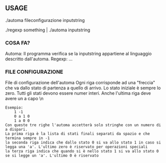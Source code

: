
## USAGE
./automa fileconfigurazione inputstring

./regexp something | ./automa inputstring

### COSA FA?
Automa: Il programma verifica se la inputstring appartiene al linguaggio descritto dall'automa.
Regexp: ...

### FILE CONFIGURAZIONE
File di configurazione dell'automa
	Ogni riga corrisponde ad una "freccia" che va dallo stato di partenza a quello di arrivo.
	Lo stato iniziale è sempre lo zero.
	Tutti gli stati devono essere numer interi.
	Anche l'ultima riga deve avere un a capo \n
	
	Esempio:
		1 -1
		0 a 1 0	
		1 a 0 0
	Con queste tre righe l'automa accetterà solo stringhe con un numero di a dispari.
	La prima riga è la lista di stati finali separati da spazio e che termina sempre in -1
	la seconda riga indica che dallo stato 0 si va allo stato 1 in caso si legga una 'a'. L'ultimo zero è riservato per operazioni speciali
	la terza riga indica che quando si è nello stato 1 si va allo stato 0 se si legge un 'a'. L'ultimo 0 è riservato

